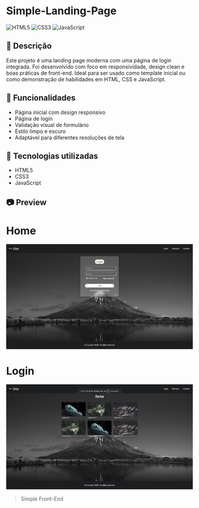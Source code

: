 # Simple-Landing-Page

![HTML5](https://img.shields.io/badge/html5-%23E34F26.svg?style=flat&logo=html5&logoColor=white)
![CSS3](https://img.shields.io/badge/css3-%231572B6.svg?style=flat&logo=css3&logoColor=white)
![JavaScript](https://img.shields.io/badge/javascript-%23F7DF1E.svg?style=flat&logo=javascript&logoColor=black)

## 📌 Descrição

Este projeto é uma landing page moderna com uma página de login integrada. Foi desenvolvido com foco em responsividade, design clean e boas práticas de front-end. Ideal para ser usado como template inicial ou como demonstração de habilidades em HTML, CSS e JavaScript.

## 🚀 Funcionalidades

- Página inicial com design responsivo
- Página de login
- Validação visual de formulário
- Estilo limpo e escuro
- Adaptável para diferentes resoluções de tela

## 🧰 Tecnologias utilizadas

- HTML5
- CSS3
- JavaScript

## 📷 Preview

# Home
![Preview da Home](./preview/preview.png)

# Login
![Preview do Login](./preview/preview2.png)

> Simple Front-End

